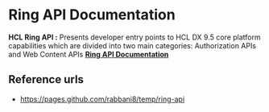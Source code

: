 # Ring API Documentation

**HCL Ring API :** Presents developer entry points to HCL DX 9.5 core platform capabilities which are divided into two main categories: Authorization APIs and Web Content APIs [**Ring API Documentation**](https://pages.github.com/rabbani8/temp/ring-api)

## Reference urls
* https://pages.github.com/rabbani8/temp/ring-api
